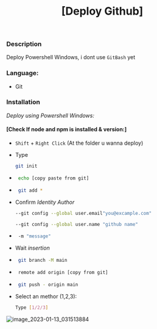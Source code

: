 <h1 align="center"> [Deploy Github] </h1> <br>



### Description

Deploy Powershell Windows, i dont use `GitBash` yet


### Language:

* Git
  
### Installation

_Deploy using Powershell Windows:_

#### [Check If node and npm is installed & version:]
* `Shift` + `Right Click` (At the folder u wanna deploy)
* Type
   ```sh
   git init
   ```
* ```sh
   echo [copy paste from git]
   ```
* ```sh
   git add *
   ```
* Confirm _Identity Author_
   ```sh
   --git config --global user.email"you@excample.com"
   ```
   ```sh
   --git config --global user.name "github name"
   ```
* ```sh
   -m "message"
   ```
* Wait _insertion_
* ```sh
   git branch -M main
   ```
* ```sh
   remote add origin [copy from git]
   ```
   
* ```sh
   git push - origin main
   ```
* Select an methor (1,2,3):
   ```sh
   Type [1/2/3]
   ```
![image_2023-01-13_031513884](https://user-images.githubusercontent.com/98069681/212171313-f269b094-2b9c-434f-ac0e-9a8743359a0f.png)
